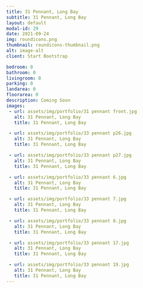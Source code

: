 ```yaml
---
title: 31 Pennant, Long Bay
subtitle: 31 Pennant, Long Bay
layout: default
modal-id: 29
date: 2021-09-24
img: roundicons.png
thumbnail: roundicons-thumbnail.png
alt: image-alt
client: Start Bootstrap

bedroom: 0
bathroom: 0
livingroom: 0
parking: 0
landarea: 0
floorarea: 0
description: Coming Soon
images:
 - url: assets/img/portfolio/31 pennant front.jpg
   alt: 31 Pennant, Long Bay
   title: 31 Pennant, Long Bay

 - url: assets/img/portfolio/33 pennant p26.jpg
   alt: 31 Pennant, Long Bay
   title: 31 Pennant, Long Bay

 - url: assets/img/portfolio/33 pennant p27.jpg
   alt: 31 Pennant, Long Bay
   title: 31 Pennant, Long Bay

 - url: assets/img/portfolio/33 pennant 6.jpg
   alt: 31 Pennant, Long Bay
   title: 31 Pennant, Long Bay

 - url: assets/img/portfolio/33 pennant 7.jpg
   alt: 31 Pennant, Long Bay
   title: 31 Pennant, Long Bay

 - url: assets/img/portfolio/33 pennant 8.jpg
   alt: 31 Pennant, Long Bay
   title: 31 Pennant, Long Bay

 - url: assets/img/portfolio/33 pennant 17.jpg
   alt: 31 Pennant, Long Bay
   title: 31 Pennant, Long Bay

 - url: assets/img/portfolio/33 pennant 19.jpg
   alt: 31 Pennant, Long Bay
   title: 31 Pennant, Long Bay
---
```

